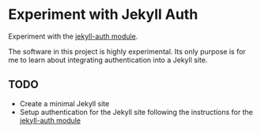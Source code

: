 # Experiment with Jekyll Auth

Experiment with the [jekyll-auth module](https://github.com/benbalter/jekyll-auth).

The software in this project is highly experimental. Its only purpose is for me to learn about integrating authentication into a Jekyll site.

## TODO

* Create a minimal Jekyll site
* Setup authentication for the Jekyll site following the instructions for the [jekyll-auth module](https://github.com/benbalter/jekyll-auth)
